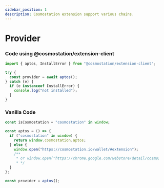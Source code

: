 ```yaml
---
sidebar_position: 1
description: Cosmostation extension support various chains.
---
```


# Provider



### Code using @cosmostation/extension-client

```typescript
import { aptos, InstallError } from "@cosmostation/extension-client";

try {
  const provider = await aptos();
} catch (e) {
  if (e instanceof InstallError) {
    console.log("not installed");
  }
}
```

### Vanilla Code

```javascript
const isCosmostation = "cosmostation" in window;

const aptos = () => {
  if ("cosmostation" in window) {
    return window.cosmostation.aptos;
  } else {
    window.open("https://cosmostation.io/wallet/#extension");
    /**
     * or window.open("https://chrome.google.com/webstore/detail/cosmostation/fpkhgmpbidmiogeglndfbkegfdlnajnf");
     * */
  }
};

const provider = aptos();
```
